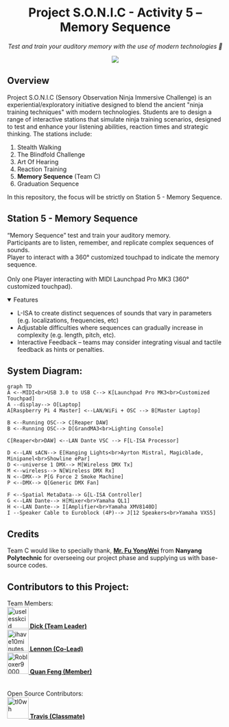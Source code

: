 <h1 align="center">
  Project S.O.N.I.C - Activity 5 – Memory Sequence
</h1>

<p align="center">
  <i align="center">Test and train your auditory memory with the use of modern technologies 🥷</i>
</p>

<p align="center">
  <a href="https://github.com/uselesskcid/EGL314-Project-S.O.N.I.C-Team-C/commits/main/"><img src="https://img.shields.io/github/last-commit/uselesskcid/EGL314-Project-S.O.N.I.C-Team-C.svg?style=for-the-badge"/></a>
</p>

## Overview
Project S.O.N.I.C (Sensory Observation Ninja Immersive Challenge) is an experiential/exploratory initiative designed to blend the ancient "ninja training techniques" with modern technologies. Students are to design a range of interactive stations that simulate ninja training scenarios, designed to test and enhance your listening abilities, reaction times and strategic thinking. The stations include:
1. Stealth Walking
2. The Blindfold Challenge
3. Art Of Hearing
4. Reaction Training
5. **Memory Sequence** (Team C)
6. Graduation Sequence
<p>
  In this repository, the focus will be strictly on Station 5 - Memory Sequence.
</p>

## Station 5 - Memory Sequence
“Memory Sequence” test and train your auditory memory.<br>
Participants are to listen, remember, and replicate complex sequences of sounds.<br>
Player to interact with a 360° customized touchpad to indicate the memory sequence.<br>
<br>
Only one Player interacting with MIDI Launchpad Pro MK3 (360° customized touchpad). <br>

<details open>
<summary>
  Features
</summary>
<ul>
  <li>L-ISA to create distinct sequences of sounds that vary in parameters (e.g. localizations, frequencies, etc) </li>
  <li>Adjustable difficulties where sequences can gradually increase in complexity (e.g. length, pitch, etc). </li>
  <li> Interactive Feedback – teams may consider integrating visual and tactile feedback as hints or penalties. </li>
</ul>
</details>

## System Diagram:
```mermaid
graph TD
A <--MIDI<br>USB 3.0 to USB C--> K[Launchpad Pro MK3<br>Customized Touchpad] 
A --display--> O[Laptop]
A[Raspberry Pi 4 Master] <--LAN/WiFi + OSC --> B[Master Laptop]

B <--Running OSC--> C[Reaper DAW]
B <--Running OSC--> D[GrandMA3<br>Lighting Console]

C[Reaper<br>DAW] <--LAN Dante VSC --> F[L-ISA Processor]

D <--LAN sACN--> E[Hanging Lights<br>Ayrton Mistral, Magicblade, Minipanel<br>Showline ePar]
D <--universe 1 DMX--> M[Wireless DMX Tx]
M <--wireless--> N[Wireless DMX Rx]
N <--DMX--> P[G Force 2 Smoke Machine]
P <--DMX--> Q[Generic DMX Fan]

F <--Spatial MetaData--> G[L-ISA Controller]
G <--LAN Dante--> H[Mixer<br>Yamaha QL1]
H <--LAN Dante--> I[Amplifier<br>Yamaha XMV8140D]
I --Speaker Cable to Euroblock (4P)--> J[12 Speakers<br>Yamaha VXS5]
```

## Credits
Team C would like to specially thank, <a href="https://github.com/ywfumav" title="ywfumav"><strong>Mr. Fu YongWei</strong></a>   from **Nanyang Polytechnic** for overseeing our project phase and supplying us with base-source codes.

## Contributors to this Project:
[//]: contributor-faces
Team Members:<br>
<a href="https://github.com/uselesskcid"><img src="https://avatars.githubusercontent.com/u/123967722?v=4" title="uselesskcid" width="50" height="50"><strong> Dick (Team Leader)</strong></a><br>
<a href="https://github.com/ihave10minutes"><img src="https://avatars.githubusercontent.com/u/167286782?v=4" title="ihave10minutes" width="50" height="50"><strong> Lennon (Co-Lead)</strong></a><br>
<a href="https://github.com/Robloxer9000"><img src="https://avatars.githubusercontent.com/u/167287547?v=4" title="Robloxer9000" width="50" height="50"><strong> Quan Feng (Member)</strong></a><br>
<br>
<br>
Open Source Contributors:<br>
<a href="https://github.com/tl0wh"><img src="https://avatars.githubusercontent.com/u/169418560?v=4=4" title="tl0wh" width="50" height="50"><strong> Travis (Classmate)</strong></a><br>
